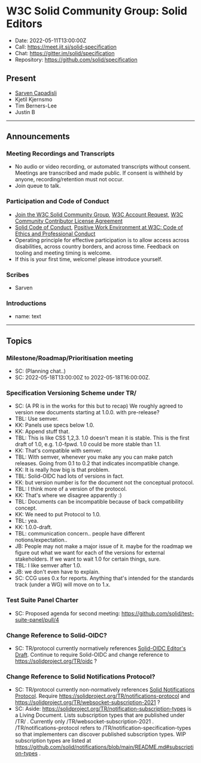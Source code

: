 # W3C Solid Community Group: Solid Editors

* Date: 2022-05-11T13:00:00Z
* Call: https://meet.jit.si/solid-specification
* Chat: https://gitter.im/solid/specification
* Repository: https://github.com/solid/specification

## Present
* [Sarven Capadisli](https://csarven.ca/#i)
* Kjetil Kjernsmo
* Tim Berners-Lee
* Justin B

---

## Announcements

### Meeting Recordings and Transcripts
* No audio or video recording, or automated transcripts without consent. Meetings are transcribed and made public. If consent is withheld by anyone, recording/retention must not occur.
* Join queue to talk.


### Participation and Code of Conduct
* [Join the W3C Solid Community Group](https://www.w3.org/community/solid/join), [W3C Account Request](http://www.w3.org/accounts/request), [W3C Community Contributor License Agreement](https://www.w3.org/community/about/agreements/cla/)
* [Solid Code of Conduct](https://github.com/solid/process/blob/main/code-of-conduct.md), [Positive Work Environment at W3C: Code of Ethics and Professional Conduct](https://www.w3.org/Consortium/cepc/)
* Operating principle for effective participation is to allow access across disabilities, across country borders, and across time. Feedback on tooling and meeting timing is welcome.
* If this is your first time, welcome! please introduce yourself.


### Scribes
* Sarven


### Introductions
* name: text

---

## Topics


### Milestone/Roadmap/Prioritisation meeting
* SC: (Planning chat..)
* SC: 2022-05-18T13:00:00Z to 2022-05-18T16:00:00Z.


### Specification Versioning Scheme under TR/
* SC: (A PR is in the works for this but to recap) We roughly agreed to version new documents starting at 1.0.0. with pre-release?
* TBL: Use semver.
* KK: Panels use specs below 1.0.
* KK: Append stuff that.
* TBL: This is like CSS 1,2,3. 1.0 doesn't mean it is stable. This is the first draft of 1.0, e.g. 1.0-fpwd. 1.0 could be more stable than 1.1.
* KK: That's compatible with semver.
* TBL: With semver, whenever you make any you can make patch releases. Going from 0.1 to 0.2 that indicates incompatible change.
* KK: It is really how big is that problem.
* TBL: Solid-OIDC had lots of versions in fact.
* KK: but version number is for the document not the conceptual protocol.
* TBL: I think more of a version of the protocol.
* KK: That's where we disagree apparently :)
* TBL: Documents can be incompatible because of back compatibility concept.
* KK: We need to put Protocol to 1.0. 
* TBL: yea.
* KK: 1.0.0-draft.
* TBL: communication concern.. people have different notions/expectation..
* JB: People may not make a major issue of it. maybe for the roadmap we figure out what we want for each of the versions for external stakeholders. If we want to wait 1.0 for certain things, sure.
* TBL: I like semver after 1.0.
* JB: we don't even have to explain.
* SC: CCG uses 0.x for reports. Anything that's intended for the standards track (under a WG) will move on to 1.x.


### Test Suite Panel Charter
* SC: Proposed agenda for second meeting: https://github.com/solid/test-suite-panel/pull/4


### Change Reference to Solid-OIDC?
* SC: TR/protocol currently normatively references [Solid-OIDC Editor's Draft](https://solid.github.io/solid-oidc/). Continue to require Solid-OIDC and change reference to https://solidproject.org/TR/oidc ?


### Change Reference to Solid Notifications Protocol?
* SC: TR/protocol currently non-normatively references [Solid Notifications Protocol](https://solid.github.io/notifications/protocol). Require https://solidproject.org/TR/notifications-protocol and https://solidproject.org/TR/websocket-subscription-2021 ?
* SC: Aside: https://solidproject.org/TR/notification-subscription-types is a Living Document. Lists subscription types that are published under /TR/ . Currently only /TR/websocket-subscription-2021 . /TR/notifications-protocol refers to /TR/notification-specification-types so that implementers can discover published subscription types. WIP subscription types are listed at https://github.com/solid/notifications/blob/main/README.md#subscription-types .
